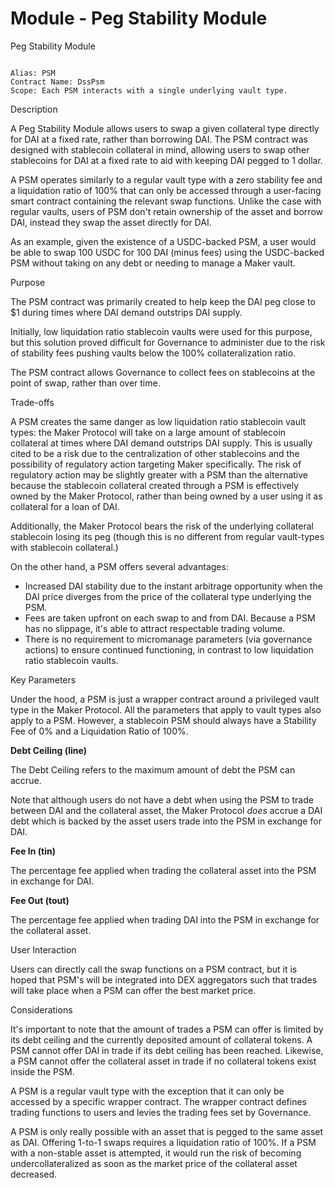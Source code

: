 # Module - Peg Stability Module

Peg Stability Module

```text

Alias: PSM
Contract Name: DssPsm
Scope: Each PSM interacts with a single underlying vault type.

```

Description

A Peg Stability Module allows users to swap a given collateral type directly for DAI at a fixed rate, rather than borrowing DAI. The PSM contract was designed with stablecoin collateral in mind, allowing users to swap other stablecoins for DAI at a fixed rate to aid with keeping DAI pegged to 1 dollar.

A PSM operates similarly to a regular vault type with a zero stability fee and a liquidation ratio of 100% that can only be accessed through a user-facing smart contract containing the relevant swap functions. Unlike the case with regular vaults, users of PSM don't retain ownership of the asset and borrow DAI, instead they swap the asset directly for DAI.

As an example, given the existence of a USDC-backed PSM, a user would be able to swap 100 USDC for 100 DAI \(minus fees\) using the USDC-backed PSM without taking on any debt or needing to manage a Maker vault.

Purpose

The PSM contract was primarily created to help keep the DAI peg close to \$1 during times where DAI demand outstrips DAI supply.

Initially, low liquidation ratio stablecoin vaults were used for this purpose, but this solution proved difficult for Governance to administer due to the risk of stability fees pushing vaults below the 100% collateralization ratio.

The PSM contract allows Governance to collect fees on stablecoins at the point of swap, rather than over time.

Trade-offs

A PSM creates the same danger as low liquidation ratio stablecoin vault types: the Maker Protocol will take on a large amount of stablecoin collateral at times where DAI demand outstrips DAI supply. This is usually cited to be a risk due to the centralization of other stablecoins and the possibility of regulatory action targeting Maker specifically. The risk of regulatory action may be slightly greater with a PSM than the alternative because the stablecoin collateral created through a PSM is effectively owned by the Maker Protocol, rather than being owned by a user using it as collateral for a loan of DAI.

Additionally, the Maker Protocol bears the risk of the underlying collateral stablecoin losing its peg \(though this is no different from regular vault-types with stablecoin collateral.\)

On the other hand, a PSM offers several advantages:

* Increased DAI stability due to the instant arbitrage opportunity when the DAI price diverges from the price of the collateral type underlying the PSM.
* Fees are taken upfront on each swap to and from DAI. Because a PSM has no slippage, it's able to attract respectable trading volume.
* There is no requirement to micromanage parameters \(via governance actions\) to ensure continued functioning, in contrast to low liquidation ratio stablecoin vaults.

Key Parameters

Under the hood, a PSM is just a wrapper contract around a privileged vault type in the Maker Protocol. All the parameters that apply to vault types also apply to a PSM. However, a stablecoin PSM should always have a Stability Fee of 0% and a Liquidation Ratio of 100%.

**Debt Ceiling \(line\)**

The Debt Ceiling refers to the maximum amount of debt the PSM can accrue.

Note that although users do not have a debt when using the PSM to trade between DAI and the collateral asset, the Maker Protocol _does_ accrue a DAI debt which is backed by the asset users trade into the PSM in exchange for DAI.

**Fee In \(tin\)**

The percentage fee applied when trading the collateral asset into the PSM in exchange for DAI.

**Fee Out \(tout\)**

The percentage fee applied when trading DAI into the PSM in exchange for the collateral asset.

User Interaction

Users can directly call the swap functions on a PSM contract, but it is hoped that PSM's will be integrated into DEX aggregators such that trades will take place when a PSM can offer the best market price.

Considerations

It's important to note that the amount of trades a PSM can offer is limited by its debt ceiling and the currently deposited amount of collateral tokens. A PSM cannot offer DAI in trade if its debt ceiling has been reached. Likewise, a PSM cannot offer the collateral asset in trade if no collateral tokens exist inside the PSM.

A PSM is a regular vault type with the exception that it can only be accessed by a specific wrapper contract. The wrapper contract defines trading functions to users and levies the trading fees set by Governance.

A PSM is only really possible with an asset that is pegged to the same asset as DAI. Offering 1-to-1 swaps requires a liquidation ratio of 100%. If a PSM with a non-stable asset is attempted, it would run the risk of becoming undercollateralized as soon as the market price of the collateral asset decreased.

